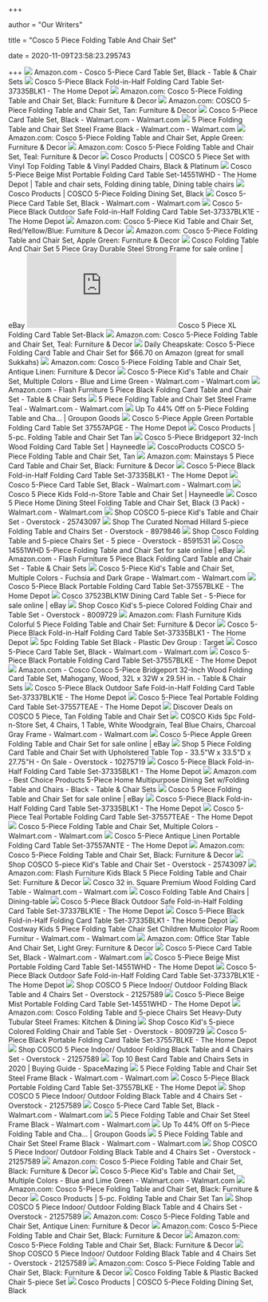+++
        
author = "Our Writers"
        
title = "Cosco 5 Piece Folding Table And Chair Set"
        
date = 2020-11-09T23:58:23.295743
        
+++
[ ![](https://images-na.ssl-images-amazon.com/images/I/91hhM7dMipL._AC_SY450_.jpg)](https://images-na.ssl-images-amazon.com/images/I/91hhM7dMipL._AC_SY450_.jpg) Amazon.com - Cosco 5-Piece Card Table Set, Black - Table & Chair Sets
[ ![](https://images.homedepot-static.com/productImages/5cfb2050-d426-4f5d-9306-d8e718d8e595/svn/black-cosco-folding-table-sets-37335blk1-64_1000.jpg)](https://images.homedepot-static.com/productImages/5cfb2050-d426-4f5d-9306-d8e718d8e595/svn/black-cosco-folding-table-sets-37335blk1-64_1000.jpg) Cosco 5-Piece Black Fold-in-Half Folding Card Table Set-37335BLK1 - The  Home Depot
[ ![](https://images-na.ssl-images-amazon.com/images/I/61hCLEooAxL._AC_SX355_.jpg)](https://images-na.ssl-images-amazon.com/images/I/61hCLEooAxL._AC_SX355_.jpg) Amazon.com: Cosco 5-Piece Folding Table and Chair Set, Black: Furniture &  Decor
[ ![](https://images-na.ssl-images-amazon.com/images/I/71mzVHm%2BGYL._AC_SX522_.jpg)](https://images-na.ssl-images-amazon.com/images/I/71mzVHm%2BGYL._AC_SX522_.jpg) Amazon.com: COSCO 5-Piece Folding Table and Chair Set, Tan: Furniture &  Decor
[ ![](https://i5.walmartimages.com/asr/2751deb7-38ad-4116-ab99-097ffc8d6647_1.0aa1e95b6bea129c49f3a13c392f0c05.jpeg)](https://i5.walmartimages.com/asr/2751deb7-38ad-4116-ab99-097ffc8d6647_1.0aa1e95b6bea129c49f3a13c392f0c05.jpeg) Cosco 5-Piece Card Table Set, Black - Walmart.com - Walmart.com
[ ![](https://i5.walmartimages.com/asr/d797fd25-91ec-4c28-82cb-e136e14825d9.ea256a5ebcb09810b05a50a8914fe555.jpeg)](https://i5.walmartimages.com/asr/d797fd25-91ec-4c28-82cb-e136e14825d9.ea256a5ebcb09810b05a50a8914fe555.jpeg) 5 Piece Folding Table and Chair Set Steel Frame Black - Walmart.com -  Walmart.com
[ ![](https://images-na.ssl-images-amazon.com/images/I/61ai7mnsQqL._AC_SX522_.jpg)](https://images-na.ssl-images-amazon.com/images/I/61ai7mnsQqL._AC_SX522_.jpg) Amazon.com: Cosco 5-Piece Folding Table and Chair Set, Apple Green:  Furniture & Decor
[ ![](https://m.media-amazon.com/images/I/61OPOOU5RxL._AC_.jpg)](https://m.media-amazon.com/images/I/61OPOOU5RxL._AC_.jpg) Amazon.com: Cosco 5-Piece Folding Table and Chair Set, Teal: Furniture &  Decor
[ ![](https://www.coscoproducts.com/CoscoProductsFiles2/ProductImages/2000_2000_17040_sourceimage.jpg)](https://www.coscoproducts.com/CoscoProductsFiles2/ProductImages/2000_2000_17040_sourceimage.jpg) Cosco Products | COSCO 5 Piece Set with Vinyl Top Folding Table & Vinyl  Padded Chairs, Black & Platinum
[ ![](https://i.pinimg.com/originals/e2/c4/77/e2c477ed246316b85dae809dc2107a4c.jpg)](https://i.pinimg.com/originals/e2/c4/77/e2c477ed246316b85dae809dc2107a4c.jpg) Cosco 5-Piece Beige Mist Portable Folding Card Table Set-14551WHD - The  Home Depot | Table and chair sets, Folding dining table, Dining table chairs
[ ![](https://www.coscoproducts.com/CoscoProductsFiles2/ProductImages/2000_2000_12192_sourceimage.jpg)](https://www.coscoproducts.com/CoscoProductsFiles2/ProductImages/2000_2000_12192_sourceimage.jpg) Cosco Products | COSCO 5-Piece Folding Dining Set, Black
[ ![](https://i5.walmartimages.com/asr/dcb01abd-707c-4d90-b26f-51f9b82d4486_2.08f4334204676eefc6742b2765d804ae.jpeg?odnWidth=612&odnHeight=612&odnBg=ffffff)](https://i5.walmartimages.com/asr/dcb01abd-707c-4d90-b26f-51f9b82d4486_2.08f4334204676eefc6742b2765d804ae.jpeg?odnWidth=612&odnHeight=612&odnBg=ffffff) Cosco 5-Piece Card Table Set, Black - Walmart.com - Walmart.com
[ ![](https://images.homedepot-static.com/productImages/47ffcf7e-23fc-4ab7-8518-cedf6a301aa3/svn/black-cosco-folding-table-sets-37337blk1e-64_1000.jpg)](https://images.homedepot-static.com/productImages/47ffcf7e-23fc-4ab7-8518-cedf6a301aa3/svn/black-cosco-folding-table-sets-37337blk1e-64_1000.jpg) Cosco 5-Piece Black Outdoor Safe Fold-in-Half Folding Card Table Set-37337BLK1E  - The Home Depot
[ ![](https://images-na.ssl-images-amazon.com/images/I/61uC9B95MJL._AC_SY355_.jpg)](https://images-na.ssl-images-amazon.com/images/I/61uC9B95MJL._AC_SY355_.jpg) Amazon.com: Cosco 5-Piece Kid Table and Chair Set, Red/Yellow/Blue:  Furniture & Decor
[ ![](https://images-na.ssl-images-amazon.com/images/I/61ai7mnsQqL._AC_SL1332_.jpg)](https://images-na.ssl-images-amazon.com/images/I/61ai7mnsQqL._AC_SL1332_.jpg) Amazon.com: Cosco 5-Piece Folding Table and Chair Set, Apple Green:  Furniture & Decor
[ ![](https://i.ebayimg.com/images/g/~BsAAOSwsKFfHpVD/s-l640.jpg)](https://i.ebayimg.com/images/g/~BsAAOSwsKFfHpVD/s-l640.jpg) Cosco Folding Table And Chair Set 5 Piece Gray Durable Steel Strong Frame  for sale online | eBay
[ ![](https://images.hayneedle.com/mgen/digimarc.ms?img=master:CSC046.jpg&h=300&w=300)](https://images.hayneedle.com/mgen/digimarc.ms?img=master:CSC046.jpg&h=300&w=300) Cosco 5 Piece XL Folding Card Table Set-Black
[ ![](https://images-na.ssl-images-amazon.com/images/I/51ROvNsIO0L._AC_SY400_.jpg)](https://images-na.ssl-images-amazon.com/images/I/51ROvNsIO0L._AC_SY400_.jpg) Amazon.com: Cosco 5-Piece Folding Table and Chair Set, Teal: Furniture &  Decor
[ ![](https://2.bp.blogspot.com/-s0Ks8GA5-YY/V9nhRLbAunI/AAAAAAABKUY/PQgXe3ZM5RYJtQF0BaILGO_Mrfcl-jqjwCLcB/s1600/card%2Btable%2Band%2Bchairs.jpg)](https://2.bp.blogspot.com/-s0Ks8GA5-YY/V9nhRLbAunI/AAAAAAABKUY/PQgXe3ZM5RYJtQF0BaILGO_Mrfcl-jqjwCLcB/s1600/card%2Btable%2Band%2Bchairs.jpg) Daily Cheapskate: Cosco 5-Piece Folding Card Table and Chair Set for $66.70  on Amazon (great for small Sukkahs)
[ ![](https://m.media-amazon.com/images/S/aplus-media/sota/5c9010ba-e73e-40f0-b737-b895c677ab82._SR285,285_.png)](https://m.media-amazon.com/images/S/aplus-media/sota/5c9010ba-e73e-40f0-b737-b895c677ab82._SR285,285_.png) Amazon.com: Cosco 5-Piece Folding Table and Chair Set, Antique Linen:  Furniture & Decor
[ ![](https://i5.walmartimages.com/asr/68114d25-efd0-49ba-95d8-713d9dd913c9.590e9186c0b6eea4f64ebcbd848b1cc5.jpeg)](https://i5.walmartimages.com/asr/68114d25-efd0-49ba-95d8-713d9dd913c9.590e9186c0b6eea4f64ebcbd848b1cc5.jpeg) Cosco 5-Piece Kid's Table and Chair Set, Multiple Colors - Blue and Lime  Green - Walmart.com - Walmart.com
[ ![](https://images-na.ssl-images-amazon.com/images/I/81oqVlcBOIL._AC_SX522_.jpg)](https://images-na.ssl-images-amazon.com/images/I/81oqVlcBOIL._AC_SX522_.jpg) Amazon.com - Flash Furniture 5 Piece Black Folding Card Table and Chair Set  - Table & Chair Sets
[ ![](https://i5.walmartimages.com/asr/e7f0895b-e33a-44fd-9885-945d36fa689e_1.433ba1f290aefd9d3e0abc26fe456aa1.jpeg)](https://i5.walmartimages.com/asr/e7f0895b-e33a-44fd-9885-945d36fa689e_1.433ba1f290aefd9d3e0abc26fe456aa1.jpeg) 5 Piece Folding Table and Chair Set Steel Frame Teal - Walmart.com -  Walmart.com
[ ![](https://img.grouponcdn.com/stores/fW49kRpAJpEEhhSRmyhQ1rp5Qiv/storespi16174849-2667x1600/v1/sc600x600.jpg)](https://img.grouponcdn.com/stores/fW49kRpAJpEEhhSRmyhQ1rp5Qiv/storespi16174849-2667x1600/v1/sc600x600.jpg) Up To 44% Off on 5-Piece Folding Table and Cha... | Groupon Goods
[ ![](https://images.homedepot-static.com/productImages/b69d4f9f-2685-4889-8299-4916bc856ac9/svn/apple-green-cosco-folding-table-sets-37557apge-64_600.jpg)](https://images.homedepot-static.com/productImages/b69d4f9f-2685-4889-8299-4916bc856ac9/svn/apple-green-cosco-folding-table-sets-37557apge-64_600.jpg) Cosco 5-Piece Apple Green Portable Folding Card Table Set 37557APGE - The  Home Depot
[ ![](https://www.coscoproducts.com/CoscoProductsFiles2/ProductImages/2000_2000_6141.jpg)](https://www.coscoproducts.com/CoscoProductsFiles2/ProductImages/2000_2000_6141.jpg) Cosco Products | 5-pc. Folding Table and Chair Set Tan
[ ![](https://content.haycdn.com/mgen/master:CSC048.jpg)](https://content.haycdn.com/mgen/master:CSC048.jpg) Cosco 5-Piece Bridgeport 32-Inch Wood Folding Card Table Set | Hayneedle
[ ![](https://c.shld.net/rpx/i/s/pi/mp/10160405/prod_9310221832?src=http%3A%2F%2Flyimage.club%2Fimages%2Fnew1%2FALVB00D8O6DAQ.jpg&d=40cc6f248a8fb289fcb0f64763cd9a2d3c1d3328&?hei=64&wid=64&qlt=50)](https://c.shld.net/rpx/i/s/pi/mp/10160405/prod_9310221832?src=http%3A%2F%2Flyimage.club%2Fimages%2Fnew1%2FALVB00D8O6DAQ.jpg&d=40cc6f248a8fb289fcb0f64763cd9a2d3c1d3328&?hei=64&wid=64&qlt=50) CoscoProducts COSCO 5-Piece Folding Table and Chair Set, Tan
[ ![](https://images-na.ssl-images-amazon.com/images/I/71Jl0MjLyEL._AC_SX425_.jpg)](https://images-na.ssl-images-amazon.com/images/I/71Jl0MjLyEL._AC_SX425_.jpg) Amazon.com: Mainstays 5 Piece Card Table and Chair Set, Black: Furniture &  Decor
[ ![](https://images.homedepot-static.com/productImages/86bdbbd5-a627-4db1-ab7c-655881032625/svn/black-cosco-folding-table-sets-37335blk1-c3_600.jpg)](https://images.homedepot-static.com/productImages/86bdbbd5-a627-4db1-ab7c-655881032625/svn/black-cosco-folding-table-sets-37335blk1-c3_600.jpg) Cosco 5-Piece Black Fold-in-Half Folding Card Table Set-37335BLK1 - The  Home Depot
[ ![](https://i5.walmartimages.com/asr/6bf8e43c-9f31-4f43-bada-a4abbf1f2269_2.9bda8f61aa713cd610e2736ecb5041cd.jpeg)](https://i5.walmartimages.com/asr/6bf8e43c-9f31-4f43-bada-a4abbf1f2269_2.9bda8f61aa713cd610e2736ecb5041cd.jpeg) Cosco 5-Piece Card Table Set, Black - Walmart.com - Walmart.com
[ ![](https://content.haycdn.com/mgen/master:CSC243.jpg)](https://content.haycdn.com/mgen/master:CSC243.jpg) Cosco 5 Piece Kids Fold-n-Store Table and Chair Set | Hayneedle
[ ![](https://i5.walmartimages.com/asr/afb6a887-d5e1-4d9a-88d9-2283a71ab4eb_1.651b3fbe01c6625a37951c89e4e3f020.jpeg?odnWidth=612&odnHeight=612&odnBg=ffffff)](https://i5.walmartimages.com/asr/afb6a887-d5e1-4d9a-88d9-2283a71ab4eb_1.651b3fbe01c6625a37951c89e4e3f020.jpeg?odnWidth=612&odnHeight=612&odnBg=ffffff) Cosco 5 Piece Home Dining Steel Folding Table and Chair Set, Black (3 Pack)  - Walmart.com - Walmart.com
[ ![](https://ak1.ostkcdn.com/images/products/25743097/COSCO-5-piece-Kids-Table-and-Chair-Set-c41f99d8-e07f-415e-8148-459bda7acee9_600.jpg?impolicy=medium)](https://ak1.ostkcdn.com/images/products/25743097/COSCO-5-piece-Kids-Table-and-Chair-Set-c41f99d8-e07f-415e-8148-459bda7acee9_600.jpg?impolicy=medium) Shop COSCO 5-piece Kid's Table and Chair Set - Overstock - 25743097
[ ![](https://ak1.ostkcdn.com/images/products/8979846/Cosco-5-piece-Folding-Table-and-Chairs-Set-cf44fbde-5ea7-43f8-8c18-4bde140043b5.jpg)](https://ak1.ostkcdn.com/images/products/8979846/Cosco-5-piece-Folding-Table-and-Chairs-Set-cf44fbde-5ea7-43f8-8c18-4bde140043b5.jpg) Shop The Curated Nomad Hillard 5-piece Folding Table and Chairs Set -  Overstock - 8979846
[ ![](https://ak1.ostkcdn.com/images/products/8591531/Cosco-Folding-Table-and-5-piece-Chairs-Set-1c0e3064-4c04-4b70-8148-f6bd5dc9e68b_600.jpg?impolicy=medium)](https://ak1.ostkcdn.com/images/products/8591531/Cosco-Folding-Table-and-5-piece-Chairs-Set-1c0e3064-4c04-4b70-8148-f6bd5dc9e68b_600.jpg?impolicy=medium) Shop Cosco Folding Table and 5-piece Chairs Set - 5 piece - Overstock -  8591531
[ ![](https://i.ebayimg.com/images/g/4W4AAOSwFZNePBFj/s-l640.jpg)](https://i.ebayimg.com/images/g/4W4AAOSwFZNePBFj/s-l640.jpg) Cosco 14551WHD 5-Piece Folding Table and Chair Set for sale online | eBay
[ ![](https://m.media-amazon.com/images/I/81oqVlcBOIL._AC_UL400_.jpg)](https://m.media-amazon.com/images/I/81oqVlcBOIL._AC_UL400_.jpg) Amazon.com - Flash Furniture 5 Piece Black Folding Card Table and Chair Set  - Table & Chair Sets
[ ![](https://i5.walmartimages.com/asr/485681f5-6f96-4e8d-9d16-86ba7e05c32c.7a795f693f5b5541d2ec7bf4c8c74295.jpeg?odnWidth=612&odnHeight=612&odnBg=ffffff)](https://i5.walmartimages.com/asr/485681f5-6f96-4e8d-9d16-86ba7e05c32c.7a795f693f5b5541d2ec7bf4c8c74295.jpeg?odnWidth=612&odnHeight=612&odnBg=ffffff) Cosco 5-Piece Kid's Table and Chair Set, Multiple Colors - Fuchsia and Dark  Grape - Walmart.com - Walmart.com
[ ![](https://images.homedepot-static.com/productImages/eeadd78b-76ca-4bce-921c-f8b39d9e3baf/svn/black-cosco-folding-table-sets-37557blke-c3_600.jpg)](https://images.homedepot-static.com/productImages/eeadd78b-76ca-4bce-921c-f8b39d9e3baf/svn/black-cosco-folding-table-sets-37557blke-c3_600.jpg) Cosco 5-Piece Black Portable Folding Card Table Set-37557BLKE - The Home  Depot
[ ![](https://i.ebayimg.com/images/g/nX8AAOSwHfdfRIkC/s-l640.jpg)](https://i.ebayimg.com/images/g/nX8AAOSwHfdfRIkC/s-l640.jpg) Cosco 37523BLK1W Dining Card Table Set - 5-Piece for sale online | eBay
[ ![](https://ak1.ostkcdn.com/images/products/8009729/Cosco-Kids-5-piece-Colored-Folding-Chair-and-Table-Set-4c74f226-9e08-445f-9c97-c03c24da2570.jpg)](https://ak1.ostkcdn.com/images/products/8009729/Cosco-Kids-5-piece-Colored-Folding-Chair-and-Table-Set-4c74f226-9e08-445f-9c97-c03c24da2570.jpg) Shop Cosco Kid's 5-piece Colored Folding Chair and Table Set - Overstock -  8009729
[ ![](https://images-na.ssl-images-amazon.com/images/I/81n8sPEDUCL._AC_SL1500_.jpg)](https://images-na.ssl-images-amazon.com/images/I/81n8sPEDUCL._AC_SL1500_.jpg) Amazon.com: Flash Furniture Kids Colorful 5 Piece Folding Table and Chair  Set: Furniture & Decor
[ ![](https://images.homedepot-static.com/productImages/5c2c7a5d-8148-4161-91b0-e0cf267e2d5d/svn/black-cosco-folding-table-sets-37335blk1-fa_600.jpg)](https://images.homedepot-static.com/productImages/5c2c7a5d-8148-4161-91b0-e0cf267e2d5d/svn/black-cosco-folding-table-sets-37335blk1-fa_600.jpg) Cosco 5-Piece Black Fold-in-Half Folding Card Table Set-37335BLK1 - The  Home Depot
[ ![](https://target.scene7.com/is/image/Target/GUEST_8df86272-8ca7-43e8-bc13-f37861a0bf1b?wid=488&hei=488&fmt=pjpeg)](https://target.scene7.com/is/image/Target/GUEST_8df86272-8ca7-43e8-bc13-f37861a0bf1b?wid=488&hei=488&fmt=pjpeg) 5pc Folding Table Set Black - Plastic Dev Group : Target
[ ![](https://i5.walmartimages.com/asr/a66ca9f1-0483-4cc8-902b-405faa407453_1.f84468704c5dbd94a1eb95f56f79a6c6.png)](https://i5.walmartimages.com/asr/a66ca9f1-0483-4cc8-902b-405faa407453_1.f84468704c5dbd94a1eb95f56f79a6c6.png) Cosco 5-Piece Card Table Set, Black - Walmart.com - Walmart.com
[ ![](https://images.homedepot-static.com/productImages/6947a2bc-c0e4-4721-a8d1-3ee418bcc940/svn/black-cosco-folding-table-sets-37557blke-4f_600.jpg)](https://images.homedepot-static.com/productImages/6947a2bc-c0e4-4721-a8d1-3ee418bcc940/svn/black-cosco-folding-table-sets-37557blke-4f_600.jpg) Cosco 5-Piece Black Portable Folding Card Table Set-37557BLKE - The Home  Depot
[ ![](https://images-na.ssl-images-amazon.com/images/I/618yKBP-TvL._AC_SY355_.jpg)](https://images-na.ssl-images-amazon.com/images/I/618yKBP-TvL._AC_SY355_.jpg) Amazon.com - Cosco Cosco 5-Piece Bridgeport 32-Inch Wood Folding Card Table  Set, Mahogany, Wood, 32L x 32W x 29.5H in. - Table & Chair Sets
[ ![](https://images.homedepot-static.com/productImages/4c2e6021-a91b-496a-b68a-28f5fb1e16a9/svn/black-cosco-folding-table-sets-37337blk1e-4f_600.jpg)](https://images.homedepot-static.com/productImages/4c2e6021-a91b-496a-b68a-28f5fb1e16a9/svn/black-cosco-folding-table-sets-37337blk1e-4f_600.jpg) Cosco 5-Piece Black Outdoor Safe Fold-in-Half Folding Card Table Set-37337BLK1E  - The Home Depot
[ ![](https://images.homedepot-static.com/productImages/85738b6a-aff5-4f16-854f-de59eddf144d/svn/teal-cosco-folding-table-sets-37557teae-1f_600.jpg)](https://images.homedepot-static.com/productImages/85738b6a-aff5-4f16-854f-de59eddf144d/svn/teal-cosco-folding-table-sets-37557teae-1f_600.jpg) Cosco 5-Piece Teal Portable Folding Card Table Set-37557TEAE - The Home  Depot
[ ![](https://images.prod.meredith.com/product/fce14b36ca2cacd622ebf07c98cab695/1597053877565/l/cosco-5-piece-tan-folding-table-and-chair-set)](https://images.prod.meredith.com/product/fce14b36ca2cacd622ebf07c98cab695/1597053877565/l/cosco-5-piece-tan-folding-table-and-chair-set) Discover Deals on COSCO 5 Piece, Tan Folding Table and Chair Set
[ ![](https://i5.walmartimages.com/asr/00d8706a-6718-496a-81a5-02e123e9b4b2_1.3400692906e2f7cc64642860c39077b3.jpeg)](https://i5.walmartimages.com/asr/00d8706a-6718-496a-81a5-02e123e9b4b2_1.3400692906e2f7cc64642860c39077b3.jpeg) COSCO Kids 5pc Fold-n-Store Set, 4 Chairs, 1 Table, White Woodgrain, Teal  Blue Chairs, Charcoal Gray Frame - Walmart.com - Walmart.com
[ ![](https://i.ebayimg.com/images/g/1i8AAOSwr-ZdaMWh/s-l640.jpg)](https://i.ebayimg.com/images/g/1i8AAOSwr-ZdaMWh/s-l640.jpg) Cosco 5-Piece Apple Green Folding Table and Chair Set for sale online | eBay
[ ![](https://ak1.ostkcdn.com/images/products/is/images/direct/9bb81413972863892bd95d5b6f7413bfa5f70809/5-Piece-Folding-Card-Table-and-Chair-Set-with-Upholstered-Table-Top.jpg?impolicy=medium)](https://ak1.ostkcdn.com/images/products/is/images/direct/9bb81413972863892bd95d5b6f7413bfa5f70809/5-Piece-Folding-Card-Table-and-Chair-Set-with-Upholstered-Table-Top.jpg?impolicy=medium) Shop 5 Piece Folding Card Table and Chair Set with Upholstered Table Top -  33.5"W x 33.5"D x 27.75"H - On Sale - Overstock - 10275719
[ ![](https://images.homedepot-static.com/productImages/860888ed-1115-4ecd-9aab-cbacdd1ac362/svn/black-cosco-folding-table-sets-37335blk1-76_600.jpg)](https://images.homedepot-static.com/productImages/860888ed-1115-4ecd-9aab-cbacdd1ac362/svn/black-cosco-folding-table-sets-37335blk1-76_600.jpg) Cosco 5-Piece Black Fold-in-Half Folding Card Table Set-37335BLK1 - The  Home Depot
[ ![](https://images-na.ssl-images-amazon.com/images/I/81XICW8i7aL._AC_SY355_.jpg)](https://images-na.ssl-images-amazon.com/images/I/81XICW8i7aL._AC_SY355_.jpg) Amazon.com - Best Choice Products 5-Piece Home Multipurpose Dining Set w/Folding  Table and Chairs - Black - Table & Chair Sets
[ ![](https://i.ebayimg.com/images/g/UOQAAOSwI~ZfA0bc/s-l225.jpg)](https://i.ebayimg.com/images/g/UOQAAOSwI~ZfA0bc/s-l225.jpg) Cosco 5 Piece Folding Table and Chair Set for sale online | eBay
[ ![](https://images.homedepot-static.com/productImages/f63e9191-993d-4e4b-897c-23863262796b/svn/black-cosco-folding-table-sets-37335blk1-4f_600.jpg)](https://images.homedepot-static.com/productImages/f63e9191-993d-4e4b-897c-23863262796b/svn/black-cosco-folding-table-sets-37335blk1-4f_600.jpg) Cosco 5-Piece Black Fold-in-Half Folding Card Table Set-37335BLK1 - The  Home Depot
[ ![](https://images.homedepot-static.com/productImages/13da2d7f-4c2c-4739-a9cf-ea8ea26db953/svn/teal-cosco-folding-table-sets-37557teae-4f_600.jpg)](https://images.homedepot-static.com/productImages/13da2d7f-4c2c-4739-a9cf-ea8ea26db953/svn/teal-cosco-folding-table-sets-37557teae-4f_600.jpg) Cosco 5-Piece Teal Portable Folding Card Table Set-37557TEAE - The Home  Depot
[ ![](https://i5.walmartimages.com/asr/39e0931f-04d1-4cc4-9f7e-baa6f569c57a_1.6793c77c8a5effccdd1fed9398165d0c.jpeg?odnWidth=282&odnHeight=282&odnBg=ffffff)](https://i5.walmartimages.com/asr/39e0931f-04d1-4cc4-9f7e-baa6f569c57a_1.6793c77c8a5effccdd1fed9398165d0c.jpeg?odnWidth=282&odnHeight=282&odnBg=ffffff) Cosco 5-Piece Folding Table and Chair Set, Multiple Colors - Walmart.com -  Walmart.com
[ ![](https://images.homedepot-static.com/productImages/13b99fde-9788-4173-9fe4-4b1ff8eb348e/svn/antique-linen-cosco-folding-table-sets-37557ante-4f_600.jpg)](https://images.homedepot-static.com/productImages/13b99fde-9788-4173-9fe4-4b1ff8eb348e/svn/antique-linen-cosco-folding-table-sets-37557ante-4f_600.jpg) Cosco 5-Piece Antique Linen Portable Folding Card Table Set-37557ANTE - The  Home Depot
[ ![](https://m.media-amazon.com/images/I/81p-baYZddL._AC_SS350_.jpg)](https://m.media-amazon.com/images/I/81p-baYZddL._AC_SS350_.jpg) Amazon.com: Cosco 5-Piece Folding Table and Chair Set, Black: Furniture &  Decor
[ ![](https://ak1.ostkcdn.com/images/products/25743097/COSCO-5-piece-Kids-Table-and-Chair-Set-207be2df-db70-402e-81b2-0a0f4fbc833a_600.jpg?impolicy=medium)](https://ak1.ostkcdn.com/images/products/25743097/COSCO-5-piece-Kids-Table-and-Chair-Set-207be2df-db70-402e-81b2-0a0f4fbc833a_600.jpg?impolicy=medium) Shop COSCO 5-piece Kid's Table and Chair Set - Overstock - 25743097
[ ![](https://images-na.ssl-images-amazon.com/images/I/61JWQuBwagL._AC_SY355_.jpg)](https://images-na.ssl-images-amazon.com/images/I/61JWQuBwagL._AC_SY355_.jpg) Amazon.com: Flash Furniture Kids Black 5 Piece Folding Table and Chair Set:  Furniture & Decor
[ ![](https://i5.walmartimages.com/asr/37393ef5-2586-44ed-862d-459ef58be6ee_1.a46c7e77bbecad4e8a632049f8f29f27.jpeg)](https://i5.walmartimages.com/asr/37393ef5-2586-44ed-862d-459ef58be6ee_1.a46c7e77bbecad4e8a632049f8f29f27.jpeg) Cosco 32 in. Square Premium Wood Folding Card Table - Walmart.com -  Walmart.com
[ ![](https://images.dining-table.org/card-table-set-a9FOuRAyRv4szA.jpg)](https://images.dining-table.org/card-table-set-a9FOuRAyRv4szA.jpg) Cosco Folding Table And Chairs | Dining-table
[ ![](https://images.homedepot-static.com/productImages/b35c5f9b-a488-4246-be8d-9f796d7d8589/svn/black-cosco-folding-table-sets-37337blk1e-66_600.jpg)](https://images.homedepot-static.com/productImages/b35c5f9b-a488-4246-be8d-9f796d7d8589/svn/black-cosco-folding-table-sets-37337blk1e-66_600.jpg) Cosco 5-Piece Black Outdoor Safe Fold-in-Half Folding Card Table Set-37337BLK1E  - The Home Depot
[ ![](https://images.homedepot-static.com/productImages/f7b3f9a0-da9a-4229-b168-8e5b5984195a/svn/black-cosco-folding-table-sets-37335blk1-66_600.jpg)](https://images.homedepot-static.com/productImages/f7b3f9a0-da9a-4229-b168-8e5b5984195a/svn/black-cosco-folding-table-sets-37335blk1-66_600.jpg) Cosco 5-Piece Black Fold-in-Half Folding Card Table Set-37335BLK1 - The  Home Depot
[ ![](https://i5.walmartimages.com/asr/528851b0-3fdd-4759-886f-c6e86fb7f376_1.c9cd588c8180cd37f4061288106d2055.jpeg?odnWidth=612&odnHeight=612&odnBg=ffffff)](https://i5.walmartimages.com/asr/528851b0-3fdd-4759-886f-c6e86fb7f376_1.c9cd588c8180cd37f4061288106d2055.jpeg?odnWidth=612&odnHeight=612&odnBg=ffffff) Costway Kids 5 Piece Folding Table Chair Set Children Multicolor Play Room  Furnitur - Walmart.com - Walmart.com
[ ![](https://m.media-amazon.com/images/S/aplus-media/vc/96c1a94d-f50b-40f5-8f1d-335e4ed2eda9.__CR0,227,1000,619_PT0_SX970_V1___.jpg)](https://m.media-amazon.com/images/S/aplus-media/vc/96c1a94d-f50b-40f5-8f1d-335e4ed2eda9.__CR0,227,1000,619_PT0_SX970_V1___.jpg) Amazon.com: Office Star Table And Chair Set, Light Grey: Furniture & Decor
[ ![](https://i5.walmartimages.com/asr/6bd14a13-fa6e-4c9f-9c04-33a9975eca22_2.0b516f479d7bdbf16f652739cd7eb018.jpeg)](https://i5.walmartimages.com/asr/6bd14a13-fa6e-4c9f-9c04-33a9975eca22_2.0b516f479d7bdbf16f652739cd7eb018.jpeg) Cosco 5-Piece Card Table Set, Black - Walmart.com - Walmart.com
[ ![](https://images.homedepot-static.com/productImages/d55d7555-9ee8-4c21-ad3b-45824a571170/svn/beige-cosco-folding-table-sets-14551whd-c3_600.jpg)](https://images.homedepot-static.com/productImages/d55d7555-9ee8-4c21-ad3b-45824a571170/svn/beige-cosco-folding-table-sets-14551whd-c3_600.jpg) Cosco 5-Piece Beige Mist Portable Folding Card Table Set-14551WHD - The  Home Depot
[ ![](https://images.homedepot-static.com/productImages/c6719322-af34-4491-8cf5-a24936800344/svn/black-cosco-folding-table-sets-37337blk1e-1f_600.jpg)](https://images.homedepot-static.com/productImages/c6719322-af34-4491-8cf5-a24936800344/svn/black-cosco-folding-table-sets-37337blk1e-1f_600.jpg) Cosco 5-Piece Black Outdoor Safe Fold-in-Half Folding Card Table Set-37337BLK1E  - The Home Depot
[ ![](https://ak1.ostkcdn.com/images/products/21257589/COSCO-5-Piece-Indoor-Outdoor-Center-Fold-Black-Table-and-4-Chairs-Tailgate-Set-4fbb8309-2f06-4d62-ad33-9c82a0ae51b6.jpg)](https://ak1.ostkcdn.com/images/products/21257589/COSCO-5-Piece-Indoor-Outdoor-Center-Fold-Black-Table-and-4-Chairs-Tailgate-Set-4fbb8309-2f06-4d62-ad33-9c82a0ae51b6.jpg) Shop COSCO 5 Piece Indoor/ Outdoor Folding Black Table and 4 Chairs Set -  Overstock - 21257589
[ ![](https://images.homedepot-static.com/productImages/729cce67-26ab-4fb0-9341-501c51e0e489/svn/beige-cosco-folding-table-sets-14551whd-e1_600.jpg)](https://images.homedepot-static.com/productImages/729cce67-26ab-4fb0-9341-501c51e0e489/svn/beige-cosco-folding-table-sets-14551whd-e1_600.jpg) Cosco 5-Piece Beige Mist Portable Folding Card Table Set-14551WHD - The  Home Depot
[ ![](https://m.media-amazon.com/images/I/41SRXCMwQ+L._AC_SS350_.jpg)](https://m.media-amazon.com/images/I/41SRXCMwQ+L._AC_SS350_.jpg) Amazon.com: Cosco Folding Table and 5-piece Chairs Set Heavy-Duty Tubular  Steel Frames: Kitchen & Dining
[ ![](https://ak1.ostkcdn.com/images/products/8009729/Cosco-Kids-5-piece-Colored-Folding-Chair-and-Table-Set-f12b12ff-6b61-4021-a9f8-ac6ed615cf69_600.jpg?impolicy=medium)](https://ak1.ostkcdn.com/images/products/8009729/Cosco-Kids-5-piece-Colored-Folding-Chair-and-Table-Set-f12b12ff-6b61-4021-a9f8-ac6ed615cf69_600.jpg?impolicy=medium) Shop Cosco Kid's 5-piece Colored Folding Chair and Table Set - Overstock -  8009729
[ ![](https://images.homedepot-static.com/productImages/37186318-23fa-4237-a3ae-acfe5731261d/svn/black-cosco-folding-table-sets-37557blke-1f_600.jpg)](https://images.homedepot-static.com/productImages/37186318-23fa-4237-a3ae-acfe5731261d/svn/black-cosco-folding-table-sets-37557blke-1f_600.jpg) Cosco 5-Piece Black Portable Folding Card Table Set-37557BLKE - The Home  Depot
[ ![](https://ak1.ostkcdn.com/images/products/21257589/COSCO-5-Piece-Indoor-Outdoor-Center-Fold-Black-Table-and-4-Chairs-Tailgate-Set-126ed751-ccae-45ae-b6b1-f6be20f3cc91.jpg)](https://ak1.ostkcdn.com/images/products/21257589/COSCO-5-Piece-Indoor-Outdoor-Center-Fold-Black-Table-and-4-Chairs-Tailgate-Set-126ed751-ccae-45ae-b6b1-f6be20f3cc91.jpg) Shop COSCO 5 Piece Indoor/ Outdoor Folding Black Table and 4 Chairs Set -  Overstock - 21257589
[ ![](https://spacemazing.com/wp-content/uploads/2020/01/MECO-Sudden-Comfort-Deluxe-Double-Padded-Chair-and-Back-5-Piece-Card-Table-Set-e1580054479999.jpg)](https://spacemazing.com/wp-content/uploads/2020/01/MECO-Sudden-Comfort-Deluxe-Double-Padded-Chair-and-Back-5-Piece-Card-Table-Set-e1580054479999.jpg) Top 10 Best Card Table and Chairs Sets in 2020 | Buying Guide - SpaceMazing
[ ![](https://i5.walmartimages.com/asr/0f20a4ce-f61a-4a56-ae0d-12936c2a2c5f_1.0b95343e22f6cf224a66f927da853bc1.jpeg?odnWidth=282&odnHeight=282&odnBg=ffffff)](https://i5.walmartimages.com/asr/0f20a4ce-f61a-4a56-ae0d-12936c2a2c5f_1.0b95343e22f6cf224a66f927da853bc1.jpeg?odnWidth=282&odnHeight=282&odnBg=ffffff) 5 Piece Folding Table and Chair Set Steel Frame Black - Walmart.com -  Walmart.com
[ ![](https://images.homedepot-static.com/productImages/6be2fc57-dbcc-46c8-ae26-30b87fd17817/svn/grey-office-star-products-folding-table-sets-pct-05-64_600.jpg)](https://images.homedepot-static.com/productImages/6be2fc57-dbcc-46c8-ae26-30b87fd17817/svn/grey-office-star-products-folding-table-sets-pct-05-64_600.jpg) Cosco 5-Piece Black Portable Folding Card Table Set-37557BLKE - The Home  Depot
[ ![](https://ak1.ostkcdn.com/images/products/21257589/COSCO-5-Piece-Indoor-Outdoor-Center-Fold-Black-Table-and-4-Chairs-Tailgate-Set-530819cc-ab90-4a2f-913c-104fabbc107e.jpg)](https://ak1.ostkcdn.com/images/products/21257589/COSCO-5-Piece-Indoor-Outdoor-Center-Fold-Black-Table-and-4-Chairs-Tailgate-Set-530819cc-ab90-4a2f-913c-104fabbc107e.jpg) Shop COSCO 5 Piece Indoor/ Outdoor Folding Black Table and 4 Chairs Set -  Overstock - 21257589
[ ![](https://i5.walmartimages.com/asr/cdedd36c-8213-446a-aae8-8467dd2c26e6_1.6688cf18d1c294d27787614fe0204e30.jpeg)](https://i5.walmartimages.com/asr/cdedd36c-8213-446a-aae8-8467dd2c26e6_1.6688cf18d1c294d27787614fe0204e30.jpeg) Cosco 5-Piece Card Table Set, Black - Walmart.com - Walmart.com
[ ![](https://i5.walmartimages.com/asr/65b729ce-ffdc-4c5a-a50d-5e04bc514795_1.999a9ed8df234c27bb29e3bc818373bd.jpeg?odnWidth=282&odnHeight=282&odnBg=ffffff)](https://i5.walmartimages.com/asr/65b729ce-ffdc-4c5a-a50d-5e04bc514795_1.999a9ed8df234c27bb29e3bc818373bd.jpeg?odnWidth=282&odnHeight=282&odnBg=ffffff) 5 Piece Folding Table and Chair Set Steel Frame Black - Walmart.com -  Walmart.com
[ ![](https://img.grouponcdn.com/stores/vZdmozH62zuthJoPmXaEHkjh9TD/storespi16174845-1667x1000/v1/c700x420.jpg)](https://img.grouponcdn.com/stores/vZdmozH62zuthJoPmXaEHkjh9TD/storespi16174845-1667x1000/v1/c700x420.jpg) Up To 44% Off on 5-Piece Folding Table and Cha... | Groupon Goods
[ ![](https://i5.walmartimages.com/asr/cafdb592-92f8-47db-af8b-0d59228b1230_1.d3272aaeea71ffefbcc6abe5c699d203.jpeg?odnWidth=282&odnHeight=282&odnBg=ffffff)](https://i5.walmartimages.com/asr/cafdb592-92f8-47db-af8b-0d59228b1230_1.d3272aaeea71ffefbcc6abe5c699d203.jpeg?odnWidth=282&odnHeight=282&odnBg=ffffff) 5 Piece Folding Table and Chair Set Steel Frame Black - Walmart.com -  Walmart.com
[ ![](https://ak1.ostkcdn.com/images/products/21257589/COSCO-5-Piece-Indoor-Outdoor-Center-Fold-Black-Table-and-4-Chairs-Tailgate-Set-57d68166-0b0d-482f-af2d-9b1650a9cecc_600.jpg?impolicy=medium)](https://ak1.ostkcdn.com/images/products/21257589/COSCO-5-Piece-Indoor-Outdoor-Center-Fold-Black-Table-and-4-Chairs-Tailgate-Set-57d68166-0b0d-482f-af2d-9b1650a9cecc_600.jpg?impolicy=medium) Shop COSCO 5 Piece Indoor/ Outdoor Folding Black Table and 4 Chairs Set -  Overstock - 21257589
[ ![](https://m.media-amazon.com/images/I/81VoyY8g-4L._AC_SS350_.jpg)](https://m.media-amazon.com/images/I/81VoyY8g-4L._AC_SS350_.jpg) Amazon.com: Cosco 5-Piece Folding Table and Chair Set, Black: Furniture &  Decor
[ ![](https://i5.walmartimages.com/asr/0d86a5a7-5694-4f31-91c0-ff85735eee1a_1.38c6fb0b51caa8da27712cbd097471a9.jpeg)](https://i5.walmartimages.com/asr/0d86a5a7-5694-4f31-91c0-ff85735eee1a_1.38c6fb0b51caa8da27712cbd097471a9.jpeg) Cosco 5-Piece Kid's Table and Chair Set, Multiple Colors - Blue and Lime  Green - Walmart.com - Walmart.com
[ ![](https://images-na.ssl-images-amazon.com/images/I/61kiTDJZHQL._AC_SL1500_.jpg)](https://images-na.ssl-images-amazon.com/images/I/61kiTDJZHQL._AC_SL1500_.jpg) Amazon.com: Cosco 5-Piece Folding Table and Chair Set, Black: Furniture &  Decor
[ ![](https://www.coscoproducts.com/CoscoProductsFiles2/ProductImages/2000_2000_8252_sourceimage.jpg)](https://www.coscoproducts.com/CoscoProductsFiles2/ProductImages/2000_2000_8252_sourceimage.jpg) Cosco Products | 5-pc. Folding Table and Chair Set Tan
[ ![](https://ak1.ostkcdn.com/images/products/21257589/COSCO-5-Piece-Indoor-Outdoor-Center-Fold-Black-Table-and-4-Chairs-Tailgate-Set-198ad1fd-4834-4944-a9ff-aab016abc1f3.jpg)](https://ak1.ostkcdn.com/images/products/21257589/COSCO-5-Piece-Indoor-Outdoor-Center-Fold-Black-Table-and-4-Chairs-Tailgate-Set-198ad1fd-4834-4944-a9ff-aab016abc1f3.jpg) Shop COSCO 5 Piece Indoor/ Outdoor Folding Black Table and 4 Chairs Set -  Overstock - 21257589
[ ![](https://images-na.ssl-images-amazon.com/images/I/61bvXSyPP%2BL._AC_SL1050_.jpg)](https://images-na.ssl-images-amazon.com/images/I/61bvXSyPP%2BL._AC_SL1050_.jpg) Amazon.com: Cosco 5-Piece Folding Table and Chair Set, Antique Linen:  Furniture & Decor
[ ![](https://m.media-amazon.com/images/I/71gKQzhLrOL._AC_SS350_.jpg)](https://m.media-amazon.com/images/I/71gKQzhLrOL._AC_SS350_.jpg) Amazon.com: Cosco 5-Piece Folding Table and Chair Set, Black: Furniture &  Decor
[ ![](https://m.media-amazon.com/images/S/aplus-media/sota/10456f40-d57a-45e6-8a53-fae03de50948._SL300__.png)](https://m.media-amazon.com/images/S/aplus-media/sota/10456f40-d57a-45e6-8a53-fae03de50948._SL300__.png) Amazon.com: Cosco 5-Piece Folding Table and Chair Set, Black: Furniture &  Decor
[ ![](https://ak1.ostkcdn.com/images/products/21257589/COSCO-5-Piece-Indoor-Outdoor-Center-Fold-Black-Table-and-4-Chairs-Tailgate-Set-9f9f0b6e-438f-408d-b786-d761537170e4.jpg)](https://ak1.ostkcdn.com/images/products/21257589/COSCO-5-Piece-Indoor-Outdoor-Center-Fold-Black-Table-and-4-Chairs-Tailgate-Set-9f9f0b6e-438f-408d-b786-d761537170e4.jpg) Shop COSCO 5 Piece Indoor/ Outdoor Folding Black Table and 4 Chairs Set -  Overstock - 21257589
[ ![](https://images-na.ssl-images-amazon.com/images/I/91aln3K7TrL._AC_UL160_SR160,160_.jpg)](https://images-na.ssl-images-amazon.com/images/I/91aln3K7TrL._AC_UL160_SR160,160_.jpg) Amazon.com: Cosco 5-Piece Folding Table and Chair Set, Black: Furniture &  Decor
[ ![](https://media.kohlsimg.com/is/image/kohls/1819855?wid=300&hei=300&op_sharpen=1)](https://media.kohlsimg.com/is/image/kohls/1819855?wid=300&hei=300&op_sharpen=1) Cosco Folding Table & Plastic Backed Chair 5-piece Set
[ ![](https://www.coscoproducts.com/CoscoProductsFiles2/ProductImages/190_190_13452_sourceimage.jpg)](https://www.coscoproducts.com/CoscoProductsFiles2/ProductImages/190_190_13452_sourceimage.jpg) Cosco Products | COSCO 5-Piece Folding Dining Set, Black
